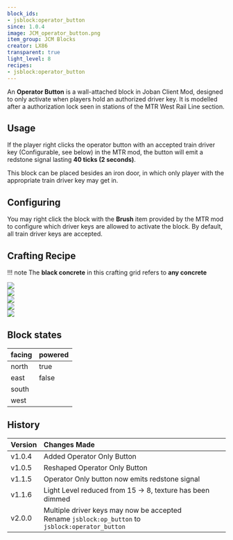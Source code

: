 ```yaml
---
block_ids:
- jsblock:operator_button
since: 1.0.4
image: JCM_operator_button.png
item_group: JCM Blocks
creator: LX86
transparent: true
light_level: 8
recipes:
- jsblock:operator_button
---
```


An **Operator Button** is a wall-attached block in Joban Client Mod, designed to only activate when players hold an authorized driver key. It is modelled after a authorization lock seen in stations of the MTR West Rail Line section.

## Usage
If the player right clicks the operator button with an accepted train driver key (Configurable, see below) in the MTR mod, the button will emit a redstone signal lasting **40 ticks (2 seconds)**.

This block can be placed besides an iron door, in which only player with the appropriate train driver key may get in.

## Configuring
You may right click the block with the **Brush** item provided by the MTR mod to configure which driver keys are allowed to activate the block. By default, all train driver keys are accepted.

## Crafting Recipe
!!! note
    The **black concrete** in this crafting grid refers to **any concrete**

<div class="crafting">
    <div class="crafting-table">
        <!-- row 1 -->
        <div><img src="../crafting/Minecraft_Black_concrete.png"></div>
        <div><img src="../crafting/Minecraft_Black_concrete.png"></div>
        <div></div>
        <!-- row 2 -->
        <div><img src="../crafting/Minecraft_Redstone.png"></div>
        <div><img src="../crafting/Minecraft_Redstone.png"></div>
        <div></div>
        <!-- row 3 -->
        <div></div>
        <div></div>
        <div></div>
    </div>
    <div class="crafting-arrow"></div>
    <div class="crafting-result" data-count="6">
        <img src="../crafting/JCM_Item_Operator_button.png">
    </div>
</div>

## Block states
| facing | powered |
|:-------|:--------|
| north  | true    |
| east   | false   |
| south  |         |
| west   |         |

## History
| Version | Changes Made                                              |
|:--------|:----------------------------------------------------------|
| v1.0.4  | Added Operator Only Button                                |
| v1.0.5  | Reshaped Operator Only Button                             |
| v1.1.5  | Operator Only button now emits redstone signal            |
| v1.1.6  | Light Level reduced from 15 -> 8, texture has been dimmed |
| v2.0.0  | Multiple driver keys may now be accepted<br>Rename `jsblock:op_button` to `jsblock:operator_button` |